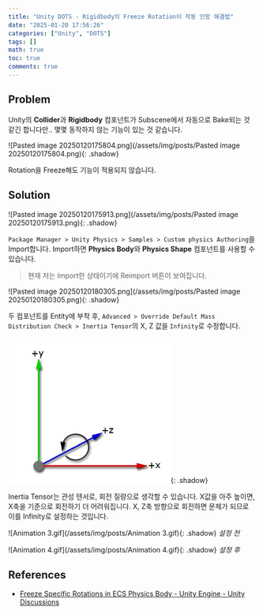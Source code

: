 ```yaml
---
title: "Unity DOTS - Rigidbody의 Freeze Rotation이 작동 안함 해결법"
date: "2025-01-20 17:56:26"
categories: ["Unity", "DOTS"]
tags: []
math: true
toc: true
comments: true
---
```


## Problem

Unity의 **Collider**과 **Rigidbody** 컴포넌트가 Subscene에서 자동으로 Bake되는 것 같긴 합니다만.. 몇몇 동작하지 않는 기능이 있는 것 같습니다. 

![Pasted image 20250120175804.png](/assets/img/posts/Pasted image 20250120175804.png){: .shadow}

Rotation을 Freeze해도 기능이 적용되지 않습니다.

## Solution

![Pasted image 20250120175913.png](/assets/img/posts/Pasted image 20250120175913.png){: .shadow}

`Package Manager > Unity Physics > Samples > Custom physics Authoring`을 Import합니다.  Import하면 **Physics Body**와 **Physics Shape** 컴포넌트를 사용할 수 있습니다.

> 현재 저는 Import한 상태이기에 Reimport 버튼이 보여집니다.

![Pasted image 20250120180305.png](/assets/img/posts/Pasted image 20250120180305.png){: .shadow}

두 컴포넌트를 Entity에 부착 후, `Advanced > Override Default Mass Distribution Check > Inertia Tensor`의 X, Z 값을 `Infinity`로 수정합니다.

![unity-axis-with-rotation.png](/assets/img/posts/unity-axis-with-rotation.png){: .shadow}

Inertia Tensor는 관성 텐서로, 회전 질량으로 생각할 수 있습니다. X값을 아주 높이면, X축을 기준으로 회전하기 더 어려워집니다. X, Z축 방향으로 회전하면 문제가 되므로 이를 Infinity로 설정하는 것입니다.

![Animation 3.gif](/assets/img/posts/Animation 3.gif){: .shadow}
_설정 전_

![Animation 4.gif](/assets/img/posts/Animation 4.gif){: .shadow}
_설정 후_

## References

- [Freeze Specific Rotations in ECS Physics Body - Unity Engine - Unity Discussions](https://discussions.unity.com/t/freeze-specific-rotations-in-ecs-physics-body/862378)